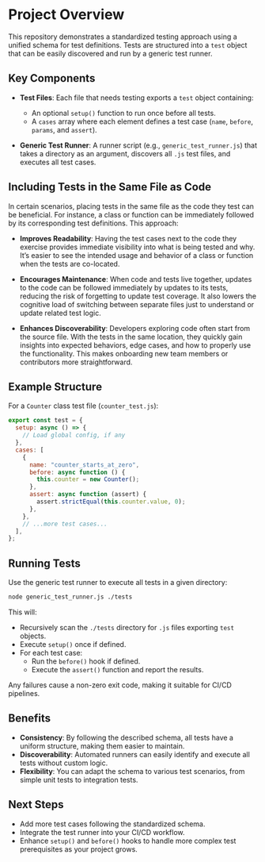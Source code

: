 # Project Overview

This repository demonstrates a standardized testing approach using a unified schema for test definitions. Tests are structured into a `test` object that can be easily discovered and run by a generic test runner.

## Key Components

- **Test Files**: Each file that needs testing exports a `test` object containing:
  - An optional `setup()` function to run once before all tests.
  - A `cases` array where each element defines a test case (`name`, `before`, `params`, and `assert`).
  
- **Generic Test Runner**: A runner script (e.g., `generic_test_runner.js`) that takes a directory as an argument, discovers all `.js` test files, and executes all test cases.

## Including Tests in the Same File as Code

In certain scenarios, placing tests in the same file as the code they test can be beneficial. For instance, a class or function can be immediately followed by its corresponding test definitions. This approach:

- **Improves Readability**: Having the test cases next to the code they exercise provides immediate visibility into what is being tested and why. It’s easier to see the intended usage and behavior of a class or function when the tests are co-located.
  
- **Encourages Maintenance**: When code and tests live together, updates to the code can be followed immediately by updates to its tests, reducing the risk of forgetting to update test coverage. It also lowers the cognitive load of switching between separate files just to understand or update related test logic.
  
- **Enhances Discoverability**: Developers exploring code often start from the source file. With the tests in the same location, they quickly gain insights into expected behaviors, edge cases, and how to properly use the functionality. This makes onboarding new team members or contributors more straightforward.

## Example Structure

For a `Counter` class test file (`counter_test.js`):

```js
export const test = {
  setup: async () => {
    // Load global config, if any
  },
  cases: [
    {
      name: "counter_starts_at_zero",
      before: async function () {
        this.counter = new Counter();
      },
      assert: async function (assert) {
        assert.strictEqual(this.counter.value, 0);
      },
    },
    // ...more test cases...
  ],
};
```

## Running Tests

Use the generic test runner to execute all tests in a given directory:

```bash
node generic_test_runner.js ./tests
```

This will:
- Recursively scan the `./tests` directory for `.js` files exporting `test` objects.
- Execute `setup()` once if defined.
- For each test case:
  - Run the `before()` hook if defined.
  - Execute the `assert()` function and report the results.

Any failures cause a non-zero exit code, making it suitable for CI/CD pipelines.

## Benefits

- **Consistency**: By following the described schema, all tests have a uniform structure, making them easier to maintain.
- **Discoverability**: Automated runners can easily identify and execute all tests without custom logic.
- **Flexibility**: You can adapt the schema to various test scenarios, from simple unit tests to integration tests.

## Next Steps

- Add more test cases following the standardized schema.
- Integrate the test runner into your CI/CD workflow.
- Enhance `setup()` and `before()` hooks to handle more complex test prerequisites as your project grows.
